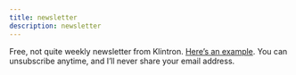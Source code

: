 ```yaml
---
title: newsletter
description: newsletter
---
```

Free, not quite weekly newsletter from Klintron. [Here&#8217;s an example][1]. You can unsubscribe anytime, and I&#8217;ll never share your email address.

 [1]: http://technoccult.net/archives/2014/09/21/worst-case-scenarios/